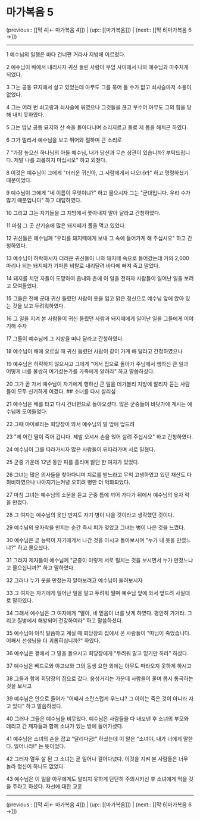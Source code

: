 # 마가복음 5

(previous:: [[막 4|← 마가복음 4]]) | (up:: [[마가복음]]) | (next:: [[막 6|마가복음 6 →]])

***




1 
예수님의 일행은 바다 건너편 거라사 지방에 이르렀다. 



2 
예수님이 배에서 내리시자 귀신 들린 사람이 무덤 사이에서 나와 예수님과 마주치게 되었다. 



3 
그는 공동 묘지에서 살고 있었는데 아무도 그를 묶어 둘 수가 없고 쇠사슬마저 소용이 없었다. 



4 
그는 여러 번 쇠고랑과 쇠사슬에 묶였으나 그것들을 끊고 부수어 아무도 그의 힘을 당해 내지 못하였다. 



5 
그는 밤낮 공동 묘지와 산 속을 돌아다니며 소리지르고 돌로 제 몸을 해치곤 하였다. 



6 
그가 멀리서 예수님을 보고 뛰어와 절하며 큰 소리로 



7 
"가장 높으신 하나님의 아들 예수님, 내가 당신과 무슨 상관이 있습니까? 부탁드립니다. 제발 나를 괴롭히지 마십시오" 하고 외쳤다. 



8 
이것은 예수님이 그에게 "더러운 귀신아, 그 사람에게서 나오너라" 하고 명령하셨기 때문이었다. 



9 
예수님이 그에게 "네 이름이 무엇이냐?" 하고 물으시자 그는 "군대입니다. 우리 수가 많기 때문입니다" 하고 대답하였다. 



10 
그리고 그는 자기들을 그 지방에서 쫓아내지 말아 달라고 간청하였다. 



11 
마침 그 곳 산기슭에 많은 돼지떼가 풀을 먹고 있었다. 



12 
귀신들은 예수님께 "우리를 돼지떼에게 보내 그 속에 들어가게 해 주십시오" 하고 간청하였다. 



13 
예수님이 허락하시자 더러운 귀신들이 나와 돼지떼 속으로 들어갔는데 거의 2,000마리나 되는 돼지떼가 가파른 비탈로 내리달려 바다에 빠져 죽고 말았다. 



14 
돼지를 치던 자들이 도망하여 읍내와 촌에 이 일을 전하자 사람들이 일어난 일을 보려고 모여들었다. 



15 
그들은 전에 군대 귀신 들렸던 사람이 옷을 입고 맑은 정신으로 예수님 앞에 앉아 있는 것을 보고 두려워하였다. 



16 
그 일을 지켜 본 사람들이 귀신 들렸던 사람과 돼지떼에게 일어난 일을 그들에게 이야기해 주자 



17 
그들이 예수님께 그 지방을 떠나 달라고 간청하였다. 



18 
예수님이 배에 오르실 때 귀신 들렸던 사람이 같이 가게 해 달라고 간청하였으나 



19 
예수님은 허락하지 않으시고 그에게 "어서 집으로 돌아가 주님께서 행하신 큰 일과 어떻게 너를 불쌍히 여기셨는가를 가족에게 알려라" 하고 말씀하셨다. 



20 
그가 곧 가서 예수님이 자기에게 행하신 큰 일을 데가볼리 지방에 알리자 듣는 사람들이 모두 신기하게 여겼다. ## 소녀를 다시 살리심 



21 
예수님은 배를 타고 다시 건너편으로 돌아오셨다. 많은 군중들이 바닷가에 계시는 예수님께 모여들었다. 



22 
그때 야이로라는 회당장이 와서 예수님의 발 앞에 엎드려 



23 
"제 어린 딸이 죽어 갑니다. 제발 오셔서 손을 얹어 살려 주십시오" 하고 간청하였다. 



24 
예수님이 그를 따라가시자 많은 사람들이 뒤따라가며 서로 밀쳤다. 



25 
군중 가운데 12년 동안 피를 흘리며 앓던 한 여자가 있었다. 



26 
그녀는 많은 의사들을 찾아다니며 치료를 받느라고 무척 고생하였고 있던 재산도 다 허비하였으나 나아지기는커녕 오히려 병만 더 악화되었다. 



27 
마침 그녀는 예수님의 소문을 듣고 군중 틈에 끼어 가다가 뒤에서 예수님의 옷자 락을 만졌다. 



28 
그 여자는 예수님의 옷만 만져도 자기 병이 나을 것이라고 생각했던 것이다. 



29 
예수님의 옷자락을 만지는 순간 즉시 피가 멎었고 그녀는 병이 나은 것을 느꼈다. 



30 
예수님은 곧 능력이 자기에게서 나간 것을 아시고 돌아보시며 "누가 내 옷을 만졌느냐?" 하고 물으셨다. 



31 
그러자 제자들이 예수님께 "군중이 이렇게 서로 밀치는 것을 보시면서 누가 만졌느냐고 물으십니까?" 하고 말하였다. 



32 
그러나 누가 옷을 만졌는지 알아보려고 예수님이 둘러보시자 



33 
그 여자는 자기에게 일어난 일을 알고 두려워 떨며 예수님 앞에 와서 엎드려 사실대로 말하였다. 



34 
그래서 예수님은 그 여자에게 "딸아, 네 믿음이 너를 낫게 하였다. 평안히 가거라. 그리고 질병에서 해방되어 건강하여라" 하고 말씀하셨다. 



35 
예수님이 아직 말씀하고 계실 때 회당장의 집에서 온 사람들이 "따님이 죽었습니다. 어째서 선생님을 더 괴롭히십니까?" 하였다. 



36 
예수님은 곁에서 그 말을 들으시고 회당장에게 "두려워 말고 믿기만 하라" 하셨다. 



37 
예수님은 베드로와 야고보와 그의 동생 요한 외에는 아무도 따라오지 못하게 하시고 



38 
그들과 함께 회당장의 집으로 갔다. 웅성거리는 가운데 사람들이 울며 몹시 통곡하는 것을 보시고 



39 
예수님은 안으로 들어가 "어째서 소란스럽게 우느냐? 그 아이는 죽은 것이 아니라 자고 있다" 하고 말씀하셨다. 



40 
그러나 그들은 예수님을 비웃었다. 예수님은 사람들을 다 내보낸 후 소녀의 부모와 데리고 간 제자들과 함께 소녀가 있는 방에 들어가셨다. 



41 
예수님은 소녀의 손을 잡고 "달리다굼!" 하셨는데 이 말은 "소녀야, 내가 너에게 말한다. 일어나라!" 는 뜻이었다. 



42 
그러자 열두 살 된 그 소녀는 곧 일어나 걸어다녔다. 이것을 지켜 본 사람들은 너무 놀라 정신이 하나도 없었다. 



43 
예수님은 이 일을 아무에게도 알리지 못하게 단단히 주의시키신 후 소녀에게 먹을 것을 주라고 하셨다. 자선에 대한 교훈

***

(previous:: [[막 4|← 마가복음 4]]) | (up:: [[마가복음]]) | (next:: [[막 6|마가복음 6 →]])
